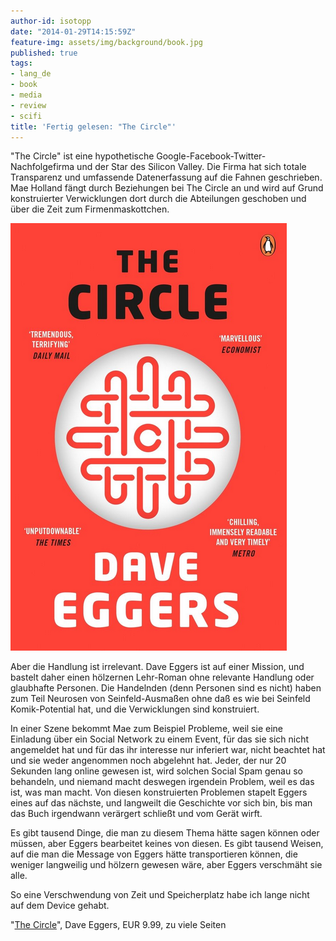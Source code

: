 ```yaml
---
author-id: isotopp
date: "2014-01-29T14:15:59Z"
feature-img: assets/img/background/book.jpg
published: true
tags:
- lang_de
- book
- media
- review
- scifi
title: 'Fertig gelesen: "The Circle"'
---
```

"The Circle" ist eine hypothetische Google-Facebook-Twitter-Nachfolgefirma und der Star des Silicon Valley. Die Firma hat sich totale Transparenz und umfassende Datenerfassung auf die Fahnen geschrieben. Mae Holland fängt durch Beziehungen bei The Circle an und wird auf Grund konstruierter Verwicklungen dort durch die Abteilungen geschoben und über die Zeit zum Firmenmaskottchen.

[![](/uploads/2014/01/circle.png)](http://www.amazon.de/Circle-Dave-Eggers-ebook/dp/B00EGMQIJ0)

Aber die Handlung ist irrelevant. Dave Eggers ist auf einer Mission, und bastelt daher einen hölzernen Lehr-Roman ohne relevante Handlung oder glaubhafte Personen. Die Handelnden (denn Personen sind es nicht) haben zum Teil Neurosen von Seinfeld-Ausmaßen ohne daß es wie bei Seinfeld Komik-Potential hat, und die Verwicklungen sind konstruiert.

In einer Szene bekommt Mae zum Beispiel Probleme, weil sie eine Einladung über ein Social Network zu einem Event, für das sie sich nicht angemeldet hat und für das ihr interesse nur inferiert war, nicht beachtet hat und sie weder angenommen noch abgelehnt hat. Jeder, der nur 20 Sekunden lang online gewesen ist, wird solchen Social Spam genau so behandeln, und niemand macht deswegen irgendein Problem, weil es das ist, was man macht. Von diesen konstruierten Problemen stapelt Eggers eines auf das nächste, und langweilt die Geschichte vor sich bin, bis man das Buch irgendwann verärgert schließt und vom Gerät wirft.

Es gibt tausend Dinge, die man zu diesem Thema hätte sagen können oder müssen, aber Eggers bearbeitet keines von diesen. Es gibt tausend Weisen, auf die man die Message von Eggers hätte transportieren können, die weniger langweilig und hölzern gewesen wäre, aber Eggers verschmäht sie alle.

So eine Verschwendung von Zeit und Speicherplatz habe ich lange nicht auf dem Device gehabt.

"[The Circle](http://www.amazon.de/Circle-Dave-Eggers-ebook/dp/B00EGMQIJ0)", Dave Eggers, EUR 9.99, zu viele Seiten

